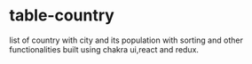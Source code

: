 # table-country
list of country with city and its population with sorting and other functionalities built using chakra ui,react and redux.
